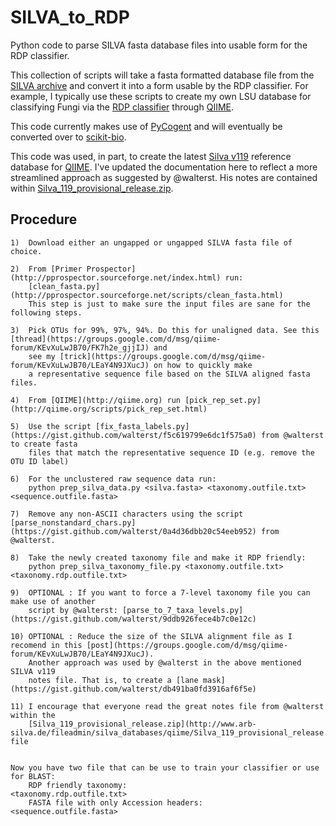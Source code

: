 SILVA_to_RDP
============

Python code to parse SILVA fasta database files into usable form for the RDP classifier.


This collection of scripts will take a fasta formatted database file from the [SILVA
archive](http://www.arb-silva.de/download/archive/) and convert it into a form usable
by the RDP classifier. For example, I typically use these scripts to create my own LSU 
database for classifying Fungi via the [RDP classifier](http://rdp.cme.msu.edu) 
through [QIIME](http://qiime.org).

This code currently makes use of [PyCogent](http://pycogent.org) and will eventually 
be converted over to [scikit-bio](http://scikit-bio.org). 

This code was used, in part, to create the latest [Silva v119](http://www.arb-silva.de/no_cache/download/archive/qiime/)
reference database for [QIIME](http://qiime.org). I've updated the documentation here to 
reflect a more streamlined approach as suggested by @walterst. 
His notes are contained within [Silva_119_provisional_release.zip](http://www.arb-silva.de/fileadmin/silva_databases/qiime/Silva_119_provisional_release.zip).


## Procedure
	1)	Download either an ungapped or ungapped SILVA fasta file of choice.
    
    2)	From [Primer Prospector](http://pprospector.sourceforge.net/index.html) run:
		[clean_fasta.py](http://pprospector.sourceforge.net/scripts/clean_fasta.html)
		This step is just to make sure the input files are sane for the following steps.
    
	3)	Pick OTUs for 99%, 97%, 94%. Do this for unaligned data. See this [thread](https://groups.google.com/d/msg/qiime-forum/KEvXuLwJB70/FK7h2e_gjjIJ) and 
		see my [trick](https://groups.google.com/d/msg/qiime-forum/KEvXuLwJB70/LEaY4N9JXucJ) on how to quickly make 
		a representative sequence file based on the SILVA aligned fasta files.
    	
	4)	From [QIIME](http://qiime.org) run [pick_rep_set.py](http://qiime.org/scripts/pick_rep_set.html)
    
	5)	Use the script [fix_fasta_labels.py](https://gist.github.com/walterst/f5c619799e6dc1f575a0) from @walterst to create fasta
		files that match the representative sequence ID (e.g. remove the OTU ID label)

	6)	For the unclustered raw sequence data run:
		python prep_silva_data.py <silva.fasta> <taxonomy.outfile.txt> <sequence.outfile.fasta>
        
	7)	Remove any non-ASCII characters using the script [parse_nonstandard_chars.py](https://gist.github.com/walterst/0a4d36dbb20c54eeb952) from @walterst.
    
	8)	Take the newly created taxonomy file and make it RDP friendly:
		python prep_silva_taxonomy_file.py <taxonomy.outfile.txt> <taxonomy.rdp.outfile.txt>

	9)	OPTIONAL : If you want to force a 7-level taxonomy file you can make use of another
		script by @walterst: [parse_to_7_taxa_levels.py](https://gist.github.com/walterst/9ddb926fece4b7c0e12c)
    
	10)	OPTIONAL : Reduce the size of the SILVA alignment file as I recomend in this [post](https://groups.google.com/d/msg/qiime-forum/KEvXuLwJB70/LEaY4N9JXucJ). 
		Another approach was used by @walterst in the above mentioned SILVA v119 
		notes file. That is, to create a [lane mask](https://gist.github.com/walterst/db491ba0fd3916af6f5e)
    	 
	11) I encourage that everyone read the great notes file from @walterst within the 
		[Silva_119_provisional_release.zip](http://www.arb-silva.de/fileadmin/silva_databases/qiime/Silva_119_provisional_release.zip) file


    Now you have two file that can be use to train your classifier or use for BLAST:
        RDP friendly taxonomy:                      <taxonomy.rdp.outfile.txt> 
        FASTA file with only Accession headers:     <sequence.outfile.fasta>


